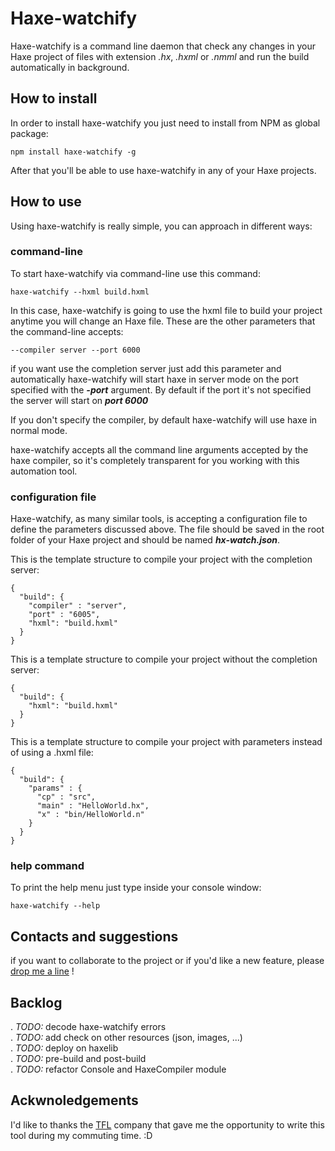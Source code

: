# Haxe-watchify

Haxe-watchify is a command line daemon that check any changes in your Haxe project of files with extension _.hx_, _.hxml_ or _.nmml_ and run the build automatically in background.

## How to install
In order to install haxe-watchify you just need to install from NPM as global package:

```
npm install haxe-watchify -g
```
After that you'll be able to use haxe-watchify in any of your Haxe projects.

## How to use
Using haxe-watchify is really simple, you can approach in different ways:

### command-line
To start haxe-watchify via command-line use this command:

```
haxe-watchify --hxml build.hxml
```

In this case, haxe-watchify is going to use the hxml file to build your project anytime you will change an Haxe file.
These are the other parameters that the command-line accepts:

```
--compiler server --port 6000
```

if you want use the completion server just add this parameter and automatically haxe-watchify will start haxe in server mode on the port specified with the _**-port**_ argument.
By default if the port it's not specified the server will start on _**port 6000**_

If you don't specify the compiler, by default haxe-watchify will use haxe in normal mode.

haxe-watchify accepts all the command line arguments accepted by the haxe compiler, so it's completely transparent for you working with this automation tool.

### configuration file

Haxe-watchify, as many similar tools, is accepting a configuration file to define the parameters discussed above.
The file should be saved in the root folder of your Haxe project and should be named _**hx-watch.json**_.

This is the template structure to compile your project with the completion server:

```
{
  "build": {
    "compiler" : "server",
    "port" : "6005",
    "hxml": "build.hxml"
  }
}

```

This is a template structure to compile your project without the completion server:

```
{
  "build": {
    "hxml": "build.hxml"
  }
}

```

This is a template structure to compile your project with parameters instead of using a .hxml file:

```
{
  "build": {
    "params" : {
      "cp" : "src",
      "main" : "HelloWorld.hx",
      "x" : "bin/HelloWorld.n"
    }
  }
}

```

### help command

To print the help menu just type inside your console window:

```
haxe-watchify --help
```


## Contacts and suggestions

if you want to collaborate to the project or if you'd like a new feature, please [drop me a line](mailto:mezzalab@gmail.com) !

## Backlog

. _TODO:_ decode haxe-watchify errors  
. _TODO:_ add check on other resources (json, images, ...)  
. _TODO:_ deploy on haxelib  
. _TODO:_ pre-build and post-build  
. _TODO:_ refactor Console and HaxeCompiler module  

## Ackwnoledgements

I'd like to thanks the [TFL](http://www.tfl.gov.uk) company that gave me the opportunity to write this tool during my commuting time. :D
